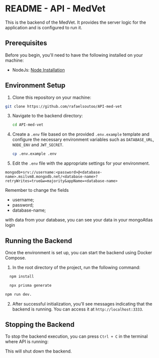 # README - API - MedVet

  

This is the backend of the MedVet. It provides the server logic for the application and is configured to run it.

  
## Prerequisites

Before you begin, you'll need to have the following installed on your machine:
  

- NodeJs: [Node Installation](https://nodejs.org/en/download/current)
  

## Environment Setup


1. Clone this repository on your machine: 
```bash
git clone https://github.com/rafaelsoutoo/API-med-vet
```

3. Navigate to the backend directory:

	```bash
	cd API-med-vet
	```

4. Create a `.env` file based on the provided `.env.example` template and configure the necessary environment variables such as `DATABASE_URL`, `NODE_ENV` and `JWT_SECRET`.

	```bash
	cp .env.example .env
	```
5. Edit the `.env` file with the appropriate settings for your environment.

  `mongodb+srv://username:<password>@<database-name>.msilvm8.mongodb.net/<database-name>?retryWrites=true&w=majority&appName=<database-name>`
  
  Remember to change the fields 
   - username;
   - password;
   - database-name;

  with data from your database, you can see your data in your mongoAtlas login

## Running the Backend

  

Once the environment is set up, you can start the backend using Docker Compose.

  

1. In the root directory of the project, run the following command:

``` bash
  npm install
```

``` bash
  npx prisma generate
```

``` bash
npm run dev.
```

2. After successful initialization, you'll see messages indicating that the backend is running. You can access it at `http://localhost:3333`.

  

## Stopping the Backend

  

To stop the backend execution, you can press `Ctrl + C` in the terminal where API is running:

This will shut down the backend.
